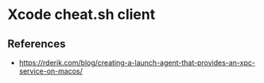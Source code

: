 # Xcode cheat.sh client


## References
- https://rderik.com/blog/creating-a-launch-agent-that-provides-an-xpc-service-on-macos/